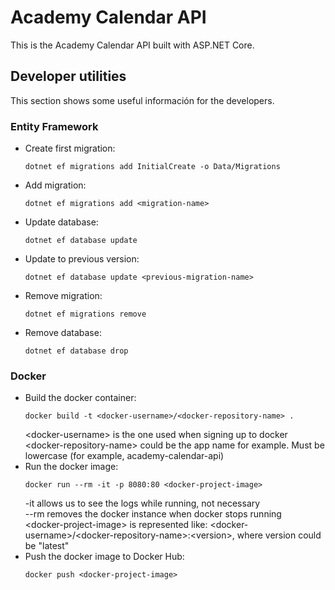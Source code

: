 # Academy Calendar API
This is the Academy Calendar API built with ASP.NET Core.

## Developer utilities
This section shows some useful información for the developers.

### Entity Framework
- Create first migration: 
    ```
    dotnet ef migrations add InitialCreate -o Data/Migrations
    ```
- Add migration: 
    ```
    dotnet ef migrations add <migration-name>
    ```
- Update database: 
    ```
    dotnet ef database update
    ```
- Update to previous version: 
    ```
    dotnet ef database update <previous-migration-name>
    ```
- Remove migration: 
    ```
    dotnet ef migrations remove
    ```
- Remove database: 
    ```
    dotnet ef database drop
    ```

### Docker
- Build the docker container: 
    ```
    docker build -t <docker-username>/<docker-repository-name> . 
    ```
    \<docker-username> is the one used when signing up to docker <br /> 
    \<docker-repository-name> could be the app name for example. Must be lowercase (for example, academy-calendar-api) <br />
- Run the docker image:
    ```
    docker run --rm -it -p 8080:80 <docker-project-image>
    ```
    -it allows us to see the logs while running, not necessary <br />
    --rm removes the docker instance when docker stops running <br />
    \<docker-project-image> is represented like: \<docker-username>/\<docker-repository-name>:\<version>, where version could be "latest" <br />
- Push the docker image to Docker Hub:
    ```
    docker push <docker-project-image>
    ```